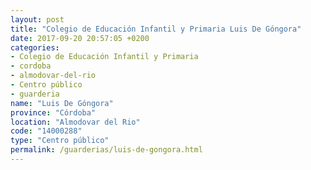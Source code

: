 ```yaml
---
layout: post
title: "Colegio de Educación Infantil y Primaria Luis De Góngora"
date: 2017-09-20 20:57:05 +0200
categories:
- Colegio de Educación Infantil y Primaria
- cordoba
- almodovar-del-rio
- Centro público
- guarderia
name: "Luis De Góngora"
province: "Córdoba"
location: "Almodovar del Rio"
code: "14000288"
type: "Centro público"
permalink: /guarderias/luis-de-gongora.html
---
```

